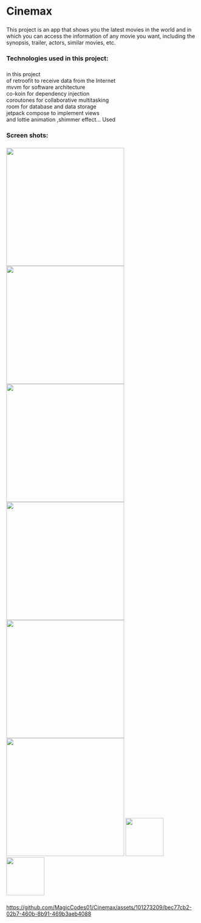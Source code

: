 <h1 align="left">Cinemax</h1>

###

<p align="left">This project is an app that shows you the latest movies in the world and in which you can access the information of any movie you want, including the synopsis, trailer, actors, similar movies, etc.</p>

###

<h3 align="left">Technologies used in this project:</h3>

###


<p align="left">in this project<br>of retroofit to receive data from the Internet<br>mvvm for software architecture<br>co-koin for dependency injection<br>coroutones for collaborative multitasking<br>room for database and data storage<br>jetpack compose to implement views<br> and lottie animation ,shimmer effect... Used</p>

###

<h3 align="left">Screen shots:</h3>

###

<p float="left">
  <img src="https://s8.uupload.ir/files/photo_3_2023-03-23_09-53-23_5wnc.jpg" width="310" />
  <img src="https://s8.uupload.ir/files/photo_4_2023-03-23_09-53-23_256v.jpg" width="310" />
  <img src="https://s8.uupload.ir/files/photo_5_2023-03-23_09-53-23_l06m.jpg" width="310" />
  <img src="https://s8.uupload.ir/files/photo_6_2023-03-23_09-53-23_r1ot.jpg" width="310" />
  <img src="https://s8.uupload.ir/files/photo_7_2023-03-23_09-53-23_cxla.jpg" width="310" />
  <img src="https://s8.uupload.ir/files/photo_8_2023-03-23_09-53-23_ct4z.jpg" width="310" />
  <img src="" width="100" />
  <img src="" width="100" />
</p>

###


https://github.com/MagicCodes01/Cinemax/assets/101273209/bec77cb2-02b7-460b-8b91-469b3aeb4088


###
